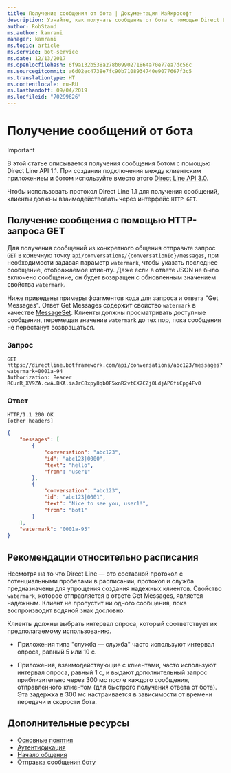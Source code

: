 ```yaml
---
title: Получение сообщения от бота | Документация Майкрософт
description: Узнайте, как получать сообщение от бота с помощью Direct Line API 1.1.
author: RobStand
ms.author: kamrani
manager: kamrani
ms.topic: article
ms.service: bot-service
ms.date: 12/13/2017
ms.openlocfilehash: 6f9a132b538a278b0990271864a70e77ea7dc56c
ms.sourcegitcommit: a6d02ec4738e7fc90b7108934740e9077667f3c5
ms.translationtype: HT
ms.contentlocale: ru-RU
ms.lasthandoff: 09/04/2019
ms.locfileid: "70299626"
---
```

# <a name="receive-messages-from-the-bot"></a>Получение сообщений от бота

> [!IMPORTANT]
> В этой статье описывается получения сообщения ботом с помощью Direct Line API 1.1. При создании подключения между клиентским приложением и ботом используйте вместо этого [Direct Line API 3.0](bot-framework-rest-direct-line-3-0-receive-activities.md).

Чтобы использовать протокол Direct Line 1.1 для получения сообщений, клиенты должны взаимодействовать через интерфейс `HTTP GET`. 

## <a name="retrieve-messages-with-http-get"></a>Получение сообщения с помощью HTTP-запроса GET

Для получения сообщений из конкретного общения отправьте запрос `GET` в конечную точку `api/conversations/{conversationId}/messages`, при необходимости задавая параметр `watermark`, чтобы указать последнее сообщение, отображаемое клиенту. Даже если в ответе JSON не было включено сообщение, он будет возвращен с обновленным значением свойства `watermark`.

Ниже приведены примеры фрагментов кода для запроса и ответа "Get Messages". Ответ Get Messages содержит свойство `watermark` в качестве [MessageSet](bot-framework-rest-direct-line-1-1-api-reference.md#messageset-object). Клиенты должны просматривать доступные сообщения, перемещая значение `watermark` до тех пор, пока сообщения не перестанут возвращаться. 

### <a name="request"></a>Запрос

```http
GET https://directline.botframework.com/api/conversations/abc123/messages?watermark=0001a-94
Authorization: Bearer RCurR_XV9ZA.cwA.BKA.iaJrC8xpy8qbOF5xnR2vtCX7CZj0LdjAPGfiCpg4Fv0
```

### <a name="response"></a>Ответ

```http
HTTP/1.1 200 OK
[other headers]
```

```json
{
    "messages": [
        {
            "conversation": "abc123",
            "id": "abc123|0000",
            "text": "hello",
            "from": "user1"
        }, 
        {
            "conversation": "abc123",
            "id": "abc123|0001",
            "text": "Nice to see you, user1!",
            "from": "bot1"
        }
    ],
    "watermark": "0001a-95"
}
```

## <a name="timing-considerations"></a>Рекомендации относительно расписания

Несмотря на то что Direct Line — это составной протокол с потенциальными пробелами в расписании, протокол и служба предназначены для упрощения создания надежных клиентов. Свойство `watermark`, которое отправляется в ответе Get Messages, является надежным. Клиент не пропустит ни одного сообщения, пока воспроизводит водяной знак дословно.

Клиенты должны выбрать интервал опроса, который соответствует их предполагаемому использованию.

- Приложения типа "служба — служба" часто используют интервал опроса, равный 5 или 10 с.

- Приложения, взаимодействующие с клиентами, часто используют интервал опроса, равный 1 с, и выдают дополнительный запрос приблизительно через 300 мс после каждого сообщения, отправленного клиентом (для быстрого получения ответа от бота). Эта задержка в 300 мс настраивается в зависимости от времени передачи и скорости бота.

## <a name="additional-resources"></a>Дополнительные ресурсы

- [Основные понятия](bot-framework-rest-direct-line-1-1-concepts.md)
- [Аутентификация](bot-framework-rest-direct-line-1-1-authentication.md)
- [Начало общения](bot-framework-rest-direct-line-1-1-start-conversation.md)
- [Отправка сообщения боту](bot-framework-rest-direct-line-1-1-send-message.md)